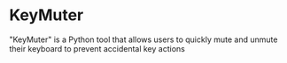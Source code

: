 # KeyMuter
"KeyMuter" is a Python tool that allows users to quickly mute and unmute their keyboard to prevent accidental key actions
